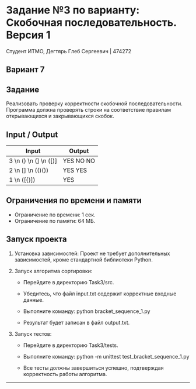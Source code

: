 # Задание №3 по варианту: Скобочная последовательность. Версия 1
Студент ИТМО, Дегтярь Глеб Сергеевич | 474272
## Вариант 7

## Задание
Реализовать проверку корректности скобочной последовательности. Программа должна проверять строки на соответствие правилам открывающихся и закрывающихся скобок.

## Input / Output

| Input           | Output |
|------------------|--------|
| 3 \n () \n (] \n ([)] | YES NO NO |
| 2 \n [] \n (()()) | YES YES |
| 1 \n ([{}])       | YES    |

## Ограничения по времени и памяти

- Ограничение по времени: 1 сек.
- Ограничение по памяти: 64 МБ.

## Запуск проекта

1. Установка зависимостей: Проект не требует дополнительных зависимостей, кроме стандартной библиотеки Python.

2. Запуск алгоритма сортировки:

   - Перейдите в директорию Task3/src.
   - Убедитесь, что файл input.txt содержит корректные входные данные. 
   - Выполните команду:
          python bracket_sequence_1.py 
     
   - Результат будет записан в файл output.txt.

3. Запуск тестов:

   - Перейдите в директорию Task3/tests.
   - Выполните команду:
          python -m unittest test_bracket_sequence_1.py
     
   - Все тесты должны завершиться успешно, подтверждая корректность работы алгоритма.

---
